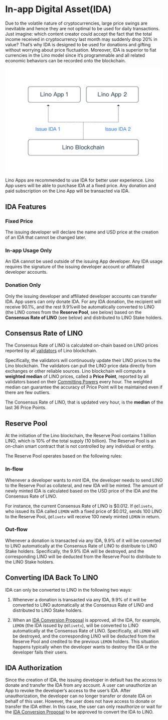 # In-app Digital Asset(IDA)

Due to the volatile nature of cryptocurrencies, large price swings are inevitable and hence they are not optimal to be used for daily transactions. Just imagine: which content creator could accept the fact that the total income received in cryptocurrency last month may suddenly drop 20% in value? That’s why IDA is designed to be used for donations and gifting without worrying about price fluctuation. Moreover, IDA is superior to fiat currencies in the Lino model since it’s programmable and all related economic behaviors can be recorded onto the blockchain.

<p align="center" style="text-align: center;"><img align="center" src="../.vuepress/public/ida.jpg" /></p>

Lino Apps are recommended to use IDA for better user experience. Lino App users will be able to purchase IDA at a fixed price. Any donation and paid subscription on the Lino App will be transacted via IDA.

## IDA Features

### Fixed Price

The issuing developer will declare the name and USD price at the creation of an IDA that cannot be changed later.

### In-app Usage Only

An IDA cannot be used outside of the issuing App developer. Any IDA usage requires the signature of the issuing developer account or affiliated developer accounts.

### Donation Only

Only the issuing developer and affiliated developer accounts can transfer IDA. App users can only donate IDA. For any IDA donation, the recipient will receive 90.1%, and the rest 9.9%will be automatically converted to LINO (the LINO comes from the **Reserve Pool**, see below) based on the **Consensus Rate of LINO** (see below) and distributed to LINO Stake holders.

## Consensus Rate of LINO

The Consensus Rate of LINO is calculated on-chain based on LINO prices reported by all [validators](about) of Lino blockchain.

Specifically, the validators will continuously update their LINO prices to the Lino blockchain. The validators can pull the LINO price data directly from exchanges or other reliable sources. Lino blockchain will compute a **weighted median** of LINO prices, called a **Price Point**, reported by all validators based on their [Committing Powers](about) every hour. The weighted median can guarantee the accuracy of Price Point will be maintained even if there are few outliers.

The Consensus Rate of LINO, that is updated very hour, is the **median** of the last 36 Price Points.

## Reserve Pool

At the initiation of the Lino blockchain, the Reserve Pool contains 1 billion LINO, which is 10% of the total supply (10 billion). The Reserve Pool is an on-chain smart contract that is not controlled by any individual or entity.

The Reserve Pool operates based on the following rules:

### In-flow

Whenever a developer wants to mint IDA, the developer needs to send LINO to the Reserve Pool as collateral, and new IDA will be minted. The amount of newly minted IDA is calculated based on the USD price of the IDA and the Consensus Rate of LINO.

For instance, the current Consensus Rate of LINO is $0.012. If `@dlivetv`, who issued its IDA called `LEMON` with a fixed price of $0.012, sends 100 LINO to the Reserve Pool, `@dlivetv` will receive 100 newly minted `LEMON` in return.

### Out-flow

Whenever a donation is transacted via any IDA, 9.9% of it will be converted to LINO automatically at the Consensus Rate of LINO to distribute to LINO Stake holders. Specifically, the 9.9% IDA will be destroyed, and the corresponding LINO will be deducted from the Reserve Pool to distribute to the LINO Stake holders.

## Converting IDA Back To LINO

IDA can only be converted to LINO in the following two ways:

1. Whenever a donation is transacted via any IDA, 9.9% of it will be converted to LINO automatically at the Consensus Rate of LINO and distributed to LINO Stake holders.

2. When an [IDA Conversion Proposal](about) is approved, all the IDA, for example, `LEMON` (the IDA issued by `@dlivetv`), will be converted to LINO automatically at the Consensus Rate of LINO. Specifically, all `LEMON` will be destroyed, and the corresponding LINO will be deducted from the Reserve Pool and credited to the previous `LEMON` holders. This situation happens typically when the developer wants to destroy the IDA or the developer fails their users.

## IDA Authorization

Since the creation of IDA, the issuing developer in default has the access to donate and transfer the IDA from any account. A user can unauthorize an App to revoke the developer’s access to the user’s IDA. After unauthorization, the developer can no longer transfer or donate IDA on behalf of this user. However, the user does not have access to donate or transfer the IDA either. In this case, the user can only reauthorize or wait for the [IDA Conversion Proposal](about) to be approved to convert the IDA to LINO.
